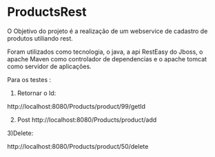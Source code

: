 # ProductsRest

O Objetivo do projeto é a realização de um webservice de cadastro de produtos utiliando rest.

Foram utilizados como tecnologia, o java, a api RestEasy do Jboss, o apache Maven como controlador de dependencias e o apache tomcat como servidor de aplicações.


Para os testes :

1) Retornar o Id:

http://localhost:8080/Products/product/99/getId

2) Post
http://localhost:8080/Products/product/add

3)Delete:

http://localhost:8080/Products/product/50/delete

